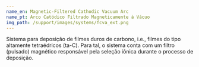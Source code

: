 ```yaml
---
name_en: Magnetic-Filtered Cathodic Vacuum Arc
name_pt: Arco Catódico Filtrado Magneticamente à Vácuo
img_path: /support/images/systems/fcva_ext.png
---
```

Sistema para deposição de filmes duros de carbono, i.e., filmes do tipo
altamente tetraédricos (ta-C). Para tal, o sistema conta com um filtro
(pulsado) magnético responsável pela seleção iônica durante o processo de
deposição.

